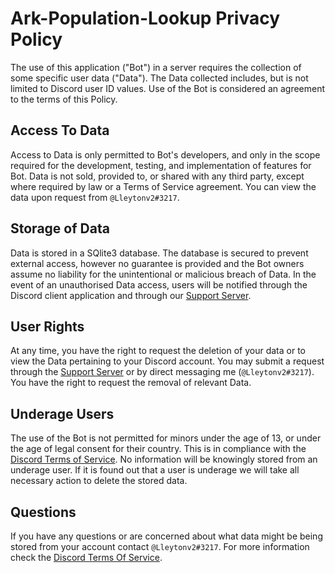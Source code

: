# Ark-Population-Lookup Privacy Policy
The use of this application ("Bot") in a server requires the collection of some specific user data ("Data"). The Data collected includes, but is not limited to Discord user ID values. Use of the Bot is considered an agreement to the terms of this Policy.

## Access To Data
Access to Data is only permitted to Bot's developers, and only in the scope required for the development, testing, and implementation of features for Bot. Data is not sold, provided to, or shared with any third party, except where required by law or a Terms of Service agreement. You can view the data upon request from `@Lleytonv2#3217`.

## Storage of Data
Data is stored in a SQlite3 database. The database is secured to prevent external access, however no guarantee is provided and the Bot owners assume no liability for the unintentional or malicious breach of Data. In the event of an unauthorised Data access, users will be notified through the Discord client application and through our [Support Server](https://discord.gg/nCuavQDMFh).

## User Rights
At any time, you have the right to request the deletion of your data or to view the Data pertaining to your Discord account. You may submit a request through the [Support Server](https://discord.gg/nCuavQDMFh) or by direct messaging me (`@Lleytonv2#3217`). You have the right to request the removal of relevant Data.

## Underage Users
The use of the Bot is not permitted for minors under the age of 13, or under the age of legal consent for their country. This is in compliance with the [Discord Terms of Service](https://discord.com/terms). No information will be knowingly stored from an underage user. If it is found out that a user is underage we will take all necessary action to delete the stored data.

## Questions
If you have any questions or are concerned about what data might be being stored from your account contact `@Lleytonv2#3217`. For more information check the [Discord Terms Of Service](https://discord.com/terms).
